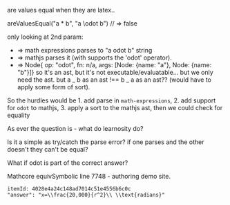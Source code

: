 are values equal when they are latex..

areValuesEqual("a \* b", "a \\odot b") // => false

only looking at 2nd param:

- => math expressions parses to "a odot b" string
- => mathjs parses it (with supports the 'odot' operator).
- => Node{ op: "odot", fn: n/a, args: [Node: {name: "a"}, Node: {name: "b"}]}
  so it's an ast, but it's not executable/evaluatable... but we only need the ast.
  but a _ b as an ast !== b _ a as an ast?? (would have to apply some form of sort).

So the hurdles would be 1. add parse in `math-expressions`, 2. add support for `odot` to mathjs, 3. apply a sort to the mathjs ast, then we could check for equality

As ever the question is - what do learnosity do?

Is it a simple as try/catch the parse error? if one parses and the other doesn't they can't be equal?

What if odot is part of the correct answer?

Mathcore equivSymbolic line 7748 - authoring demo site.

```
itemId: 4028e4a24c148ad7014c51e4556b6c0c
"answer": "x=\\frac{20,000}{r^2}\\ \\text{radians}"
```
